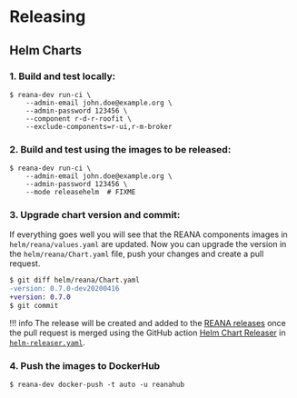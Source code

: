 # Releasing

## Helm Charts

### 1. Build and test locally:

```console
$ reana-dev run-ci \
    --admin-email john.doe@example.org \
    --admin-password 123456 \
    --component r-d-r-roofit \
    --exclude-components=r-ui,r-m-broker
```

### 2. Build and test using the images to be released:

```console
$ reana-dev run-ci \
    --admin-email john.doe@example.org \
    --admin-password 123456 \
    --mode releasehelm  # FIXME
```

### 3. Upgrade chart version and commit:

If everything goes well you will see that the REANA components images in `helm/reana/values.yaml` are updated. Now you can upgrade the version in the `helm/reana/Chart.yaml` file, push your changes and create a pull request.

```diff
$ git diff helm/reana/Chart.yaml
-version: 0.7.0-dev20200416
+version: 0.7.0
$ git commit
```

!!! info
    The release will be created and added to the [REANA releases](https://github.com/reanahub/reana/releases) once the pull request is merged using the GitHub action [Helm Chart Releaser](https://github.com/marketplace/actions/helm-chart-releaser) in [`helm-releaser.yaml`](https://github.com/reanahub/reana/blob/master/.github/workflows/helm-releaser.yaml).

### 4. Push the images to DockerHub

```console
$ reana-dev docker-push -t auto -u reanahub
```
